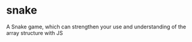 # snake
A Snake game, which can strengthen your use and understanding of the array structure with JS
